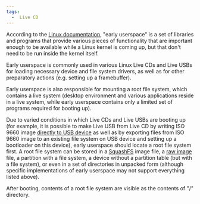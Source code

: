 ```yaml
---
tags:
  -  Live CD
---
```

According to the [Linux
documentation](https://www.kernel.org/doc/Documentation/early-userspace/README),
"early userspace" is a set of libraries and programs that provide
various pieces of functionality that are important enough to be
available while a Linux kernel is coming up, but that don't need to be
run inside the kernel itself.

Early userspace is commonly used in various Linux Live CDs and Live USBs
for loading necessary device and file system drivers, as well as for
other preparatory actions (e.g. setting up a framebuffer).

Early userspace is also responsible for mounting a root file system,
which contains a live system (desktop environment and various
applications reside in a live system, while early userspace contains
only a limited set of programs required for booting up).

Due to varied conditions in which Live CDs and Live USBs are booting up
(for example, it is possible to make Live USB from Live CD by writing
ISO 9660 image [directly to USB
device](https://help.ubuntu.com/community/Installation/FromUSBStick#dd_image_of_iso_file_to_USB_device_safely)
as well as by exporting files from ISO 9660 image to an existing file
system on USB device and setting up a bootloader on this device), early
userspace should locate a root file system first. A root file system can
be stored in a [SquashFS](http://en.wikipedia.org/wiki/SquashFS) image
file, a [raw image](raw_image_format.md) file, a partition with
a file system, a device without a partition table (but with a file
system), or even in a set of directories in unpacked form (although
specific implementations of early userspace may not support everything
listed above).

After booting, contents of a root file system are visible as the
contents of "/" directory.

